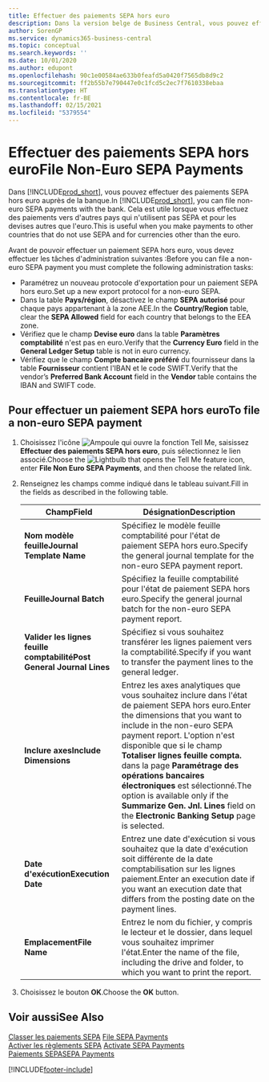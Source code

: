 ```yaml
---
title: Effectuer des paiements SEPA hors euro
description: Dans la version belge de Business Central, vous pouvez effectuer des paiements SEPA hors euros auprès de la banque. Cela est utile lorsque vous effectuez des paiements vers d'autres pays qui n'utilisent pas SEPA et pour les devises autres que l'euro.
author: SorenGP
ms.service: dynamics365-business-central
ms.topic: conceptual
ms.search.keywords: ''
ms.date: 10/01/2020
ms.author: edupont
ms.openlocfilehash: 90c1e00584ae633b0feafd5a0420f7565db8d9c2
ms.sourcegitcommit: ff2b55b7e790447e0c1fcd5c2ec7f7610338ebaa
ms.translationtype: HT
ms.contentlocale: fr-BE
ms.lasthandoff: 02/15/2021
ms.locfileid: "5379554"
---
```

# <a name="file-non-euro-sepa-payments"></a><span data-ttu-id="2ba5f-104">Effectuer des paiements SEPA hors euro</span><span class="sxs-lookup"><span data-stu-id="2ba5f-104">File Non-Euro SEPA Payments</span></span>
<span data-ttu-id="2ba5f-105">Dans [!INCLUDE[prod_short](../../includes/prod_short.md)], vous pouvez effectuer des paiements SEPA hors euro auprès de la banque.</span><span class="sxs-lookup"><span data-stu-id="2ba5f-105">In [!INCLUDE[prod_short](../../includes/prod_short.md)], you can file non-euro SEPA payments with the bank.</span></span> <span data-ttu-id="2ba5f-106">Cela est utile lorsque vous effectuez des paiements vers d'autres pays qui n'utilisent pas SEPA et pour les devises autres que l'euro.</span><span class="sxs-lookup"><span data-stu-id="2ba5f-106">This is useful when you make payments to other countries that do not use SEPA and for currencies other than the euro.</span></span>  

<span data-ttu-id="2ba5f-107">Avant de pouvoir effectuer un paiement SEPA hors euro, vous devez effectuer les tâches d'administration suivantes :</span><span class="sxs-lookup"><span data-stu-id="2ba5f-107">Before you can file a non-euro SEPA payment you must complete the following administration tasks:</span></span>  

- <span data-ttu-id="2ba5f-108">Paramétrez un nouveau protocole d'exportation pour un paiement SEPA hors euro.</span><span class="sxs-lookup"><span data-stu-id="2ba5f-108">Set up a new export protocol for a non-euro SEPA.</span></span>  
- <span data-ttu-id="2ba5f-109">Dans la table **Pays/région**, désactivez le champ **SEPA autorisé** pour chaque pays appartenant à la zone AEE.</span><span class="sxs-lookup"><span data-stu-id="2ba5f-109">In the **Country/Region** table, clear the **SEPA Allowed** field for each country that belongs to the EEA zone.</span></span>  
- <span data-ttu-id="2ba5f-110">Vérifiez que le champ **Devise euro** dans la table **Paramètres comptabilité** n'est pas en euro.</span><span class="sxs-lookup"><span data-stu-id="2ba5f-110">Verify that the **Currency Euro** field in the **General Ledger Setup** table is not in euro currency.</span></span>  
- <span data-ttu-id="2ba5f-111">Vérifiez que le champ **Compte bancaire préféré** du fournisseur dans la table **Fournisseur** contient l'IBAN et le code SWIFT.</span><span class="sxs-lookup"><span data-stu-id="2ba5f-111">Verify that the vendor’s **Preferred Bank Account** field in the **Vendor** table contains the IBAN and SWIFT code.</span></span>  

## <a name="to-file-a-non-euro-sepa-payment"></a><span data-ttu-id="2ba5f-112">Pour effectuer un paiement SEPA hors euro</span><span class="sxs-lookup"><span data-stu-id="2ba5f-112">To file a non-euro SEPA payment</span></span>  

1.  <span data-ttu-id="2ba5f-113">Choisissez l'icône ![Ampoule qui ouvre la fonction Tell Me](../../media/ui-search/search_small.png "Dites-moi ce que vous voulez faire"), saisissez **Effectuer des paiements SEPA hors euro**, puis sélectionnez le lien associé.</span><span class="sxs-lookup"><span data-stu-id="2ba5f-113">Choose the ![Lightbulb that opens the Tell Me feature](../../media/ui-search/search_small.png "Tell me what you want to do") icon, enter **File Non Euro SEPA Payments**, and then choose the related link.</span></span>  
2.  <span data-ttu-id="2ba5f-114">Renseignez les champs comme indiqué dans le tableau suivant.</span><span class="sxs-lookup"><span data-stu-id="2ba5f-114">Fill in the fields as described in the following table.</span></span>  

    |<span data-ttu-id="2ba5f-115">Champ</span><span class="sxs-lookup"><span data-stu-id="2ba5f-115">Field</span></span>|<span data-ttu-id="2ba5f-116">Désignation</span><span class="sxs-lookup"><span data-stu-id="2ba5f-116">Description</span></span>|  
    |---------------------------------|---------------------------------------|  
    |<span data-ttu-id="2ba5f-117">**Nom modèle feuille**</span><span class="sxs-lookup"><span data-stu-id="2ba5f-117">**Journal Template Name**</span></span>|<span data-ttu-id="2ba5f-118">Spécifiez le modèle feuille comptabilité pour l'état de paiement SEPA hors euro.</span><span class="sxs-lookup"><span data-stu-id="2ba5f-118">Specify the general journal template for the non-euro SEPA payment report.</span></span>|  
    |<span data-ttu-id="2ba5f-119">**Feuille**</span><span class="sxs-lookup"><span data-stu-id="2ba5f-119">**Journal Batch**</span></span>|<span data-ttu-id="2ba5f-120">Spécifiez la feuille comptabilité pour l'état de paiement SEPA hors euro.</span><span class="sxs-lookup"><span data-stu-id="2ba5f-120">Specify the general journal batch for the non-euro SEPA payment report.</span></span>|  
    |<span data-ttu-id="2ba5f-121">**Valider les lignes feuille comptabilité**</span><span class="sxs-lookup"><span data-stu-id="2ba5f-121">**Post General Journal Lines**</span></span>|<span data-ttu-id="2ba5f-122">Spécifiez si vous souhaitez transférer les lignes paiement vers la comptabilité.</span><span class="sxs-lookup"><span data-stu-id="2ba5f-122">Specify if you want to transfer the payment lines to the general ledger.</span></span>|  
    |<span data-ttu-id="2ba5f-123">**Inclure axes**</span><span class="sxs-lookup"><span data-stu-id="2ba5f-123">**Include Dimensions**</span></span>|<span data-ttu-id="2ba5f-124">Entrez les axes analytiques que vous souhaitez inclure dans l'état de paiement SEPA hors euro.</span><span class="sxs-lookup"><span data-stu-id="2ba5f-124">Enter the dimensions that you want to include in the non-euro SEPA payment report.</span></span> <span data-ttu-id="2ba5f-125">L'option n'est disponible que si le champ **Totaliser lignes feuille compta.** dans la page **Paramétrage des opérations bancaires électroniques** est sélectionné.</span><span class="sxs-lookup"><span data-stu-id="2ba5f-125">The option is available only if the **Summarize Gen. Jnl. Lines** field on the **Electronic Banking Setup** page is selected.</span></span>|  
    |<span data-ttu-id="2ba5f-126">**Date d'exécution**</span><span class="sxs-lookup"><span data-stu-id="2ba5f-126">**Execution Date**</span></span>|<span data-ttu-id="2ba5f-127">Entrez une date d'exécution si vous souhaitez que la date d'exécution soit différente de la date comptabilisation sur les lignes paiement.</span><span class="sxs-lookup"><span data-stu-id="2ba5f-127">Enter an execution date if you want an execution date that differs from the posting date on the payment lines.</span></span>|  
    |<span data-ttu-id="2ba5f-128">**Emplacement**</span><span class="sxs-lookup"><span data-stu-id="2ba5f-128">**File Name**</span></span>|<span data-ttu-id="2ba5f-129">Entrez le nom du fichier, y compris le lecteur et le dossier, dans lequel vous souhaitez imprimer l'état.</span><span class="sxs-lookup"><span data-stu-id="2ba5f-129">Enter the name of the file, including the drive and folder, to which you want to print the report.</span></span>|  

3.  <span data-ttu-id="2ba5f-130">Choisissez le bouton **OK**.</span><span class="sxs-lookup"><span data-stu-id="2ba5f-130">Choose the **OK** button.</span></span>  

## <a name="see-also"></a><span data-ttu-id="2ba5f-131">Voir aussi</span><span class="sxs-lookup"><span data-stu-id="2ba5f-131">See Also</span></span>  
 <span data-ttu-id="2ba5f-132">[Classer les paiements SEPA](how-to-file-sepa-payments.md) </span><span class="sxs-lookup"><span data-stu-id="2ba5f-132">[File SEPA Payments](how-to-file-sepa-payments.md) </span></span>  
 <span data-ttu-id="2ba5f-133">[Activer les règlements SEPA](how-to-activate-sepa-payments.md) </span><span class="sxs-lookup"><span data-stu-id="2ba5f-133">[Activate SEPA Payments](how-to-activate-sepa-payments.md) </span></span>  
 [<span data-ttu-id="2ba5f-134">Paiements SEPA</span><span class="sxs-lookup"><span data-stu-id="2ba5f-134">SEPA Payments</span></span>](sepa-payments.md)


[!INCLUDE[footer-include](../../includes/footer-banner.md)]